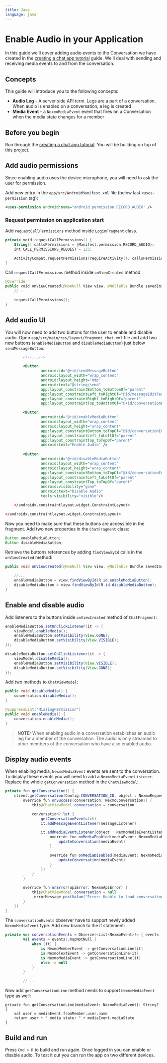 ```yaml
---
title: Java
language: java
---
```


# Enable Audio in your Application

In this guide we'll cover adding audio events to the Conversation we have created in the [creating a chat app tutorial](/client-sdk/tutorials/in-app-messaging/introduction/java) guide. We'll deal with sending and receiving media events to and from the conversation.

## Concepts

This guide will introduce you to the following concepts:

- **Audio Leg** - A server side API term. Legs are a part of a conversation. When audio is enabled on a conversation, a leg is created
- **Media Event** - a `NexmoMediaEvent` event that fires on a Conversation when the media state changes for a member

## Before you begin

Run through the [creating a chat app tutorial](/client-sdk/tutorials/in-app-messaging/introduction/java). You will be building on top of this project.

## Add audio permissions

Since enabling audio uses the device microphone, you will need to ask the user for permission. 

Add new entry in the `app/src/AndroidManifest.xml` file (below last `<uses-permission` tag):

```xml
<uses-permission android:name="android.permission.RECORD_AUDIO" />
```

### Request permission on application start

Add `requestCallPermissions` method inside `LoginFragment` class.

```kotlin
private void requestCallPermissions() {
    String[] callsPermissions = {Manifest.permission.RECORD_AUDIO};
    int CALL_PERMISSIONS_REQUEST = 123;

    ActivityCompat.requestPermissions(requireActivity(), callsPermissions, CALL_PERMISSIONS_REQUEST);
}
```

Call `requestCallPermissions` method inside `onViewCreated` method.

``` kotlin
@Override
public void onViewCreated(@NonNull View view, @Nullable Bundle savedInstanceState) {
    // ...

    requestCallPermissions();
}
```

## Add audio UI

You will now need to add two buttons for the user to enable and disable audio. Open `app/src/main/res/layout/fragment_chat.xml` file and add two new buttons (`enableMediaButton` and `disableMediaButton`) just below `sendMessageButton`. 

``` xml
        <!--...-->

        <Button
                android:id="@+id/sendMessageButton"
                android:layout_width="wrap_content"
                android:layout_height="0dp"
                android:text="@string/send"
                app:layout_constraintBottom_toBottomOf="parent"
                app:layout_constraintLeft_toRightOf="@id/messageEditText"
                app:layout_constraintRight_toRightOf="parent"
                app:layout_constraintTop_toBottomOf="@+id/conversationEventsScrollView" />

        <Button
                android:id="@+id/enableMediaButton"
                android:layout_width="wrap_content"
                android:layout_height="wrap_content"
                app:layout_constraintBottom_toTopOf="@id/conversationEventsScrollView"
                app:layout_constraintLeft_toLeftOf="parent"
                app:layout_constraintTop_toTopOf="parent"
                android:text="Enable Audio" />
        
        <Button
                android:id="@+id/disableMediaButton"
                android:layout_width="wrap_content"
                android:layout_height="wrap_content"
                app:layout_constraintBottom_toTopOf="@id/conversationEventsScrollView"
                app:layout_constraintLeft_toLeftOf="parent"
                app:layout_constraintTop_toTopOf="parent"
                android:visibility="gone"
                android:text="Disable Audio"
                tools:visibility="visible"/>

    </androidx.constraintlayout.widget.ConstraintLayout>

</androidx.constraintlayout.widget.ConstraintLayout>
```

Now you need to make sure that these buttons are accessible in the fragment. Add two new properties in the `ChatFragment` class:

```java
Button enableMediaButton;
Button disableMediaButton;
```

Retrieve the buttons references by adding `findViewById` calls in the `onViewCreated` method:

```java
public void onViewCreated(@NonNull View view, @Nullable Bundle savedInstanceState) {

    //...
    enableMediaButton = view.findViewById(R.id.enableMediaButton);
    disableMediaButton = view.findViewById(R.id.disableMediaButton);
}
```

## Enable and disable audio 

Add listeners to the buttons inside `onViewCreated` method of `ChatFragment`:

```java
enableMediaButton.setOnClickListener(it -> {
    viewModel.enableMedia();
    enableMediaButton.setVisibility(View.GONE);
    disableMediaButton.setVisibility(View.VISIBLE);
});

disableMediaButton.setOnClickListener(it -> {
    viewModel.disableMedia();
    enableMediaButton.setVisibility(View.VISIBLE);
    disableMediaButton.setVisibility(View.GONE);
});
```

Add two methods to `ChatViewModel`:

```java
public void disableMedia() {
    conversation.disableMedia();
}

@SuppressLint("MissingPermission")
public void enableMedia() {
    conversation.enableMedia();
}
```

> **NOTE:** When enabling audio in a conversation establishes an audio leg for a member of the conversation. The audio is only streamed to other members of the conversation who have also enabled audio.

## Display audio events

When enabling media, `NexmoMediaEvent` events are sent to the conversation. To display these events you will need to add a `NexmoMediaEventListener`. Replace the whole `getConversation` method in the `ChatViewModel`:

```java
private fun getConversation() {
    client.getConversation(Config.CONVERSATION_ID, object : NexmoRequestListener<NexmoConversation> {
        override fun onSuccess(conversation: NexmoConversation?) {
            this@ChatViewModel.conversation = conversation

            conversation?.let {
                getConversationEvents(it)
                it.addMessageEventListener(messageListener)

                it.addMediaEventListener(object : NexmoMediaEventListener {
                    override fun onMediaEnabled(mediaEvent: NexmoMediaEvent) {
                        updateConversation(mediaEvent)
                    }

                    override fun onMediaDisabled(mediaEvent: NexmoMediaEvent) {
                        updateConversation(mediaEvent)
                    }
                })
            }
        }

        override fun onError(apiError: NexmoApiError) {
            this@ChatViewModel.conversation = null
            _errorMessage.postValue("Error: Unable to load conversation ${apiError.message}")
        }
    })
}
```

The `conversationEvents` observer have to support newly added `NexmoMediaEvent` type. Add new branch to the if statement:

```kotlin
private var conversationEvents = Observer<List<NexmoEvent>?> { events ->
        val events = events?.mapNotNull {
            when (it) {
                is NexmoMemberEvent -> getConversationLine(it)
                is NexmoTextEvent -> getConversationLine(it)
                is NexmoMediaEvent -> getConversationLine(it)
                else -> null
            }
        }

        // ...
```

Now add `getConversationLine` method needs to support `NexmoMediaEvent` type as well:
```
private fun getConversationLine(mediaEvent: NexmoMediaEvent): String? {
    val user = mediaEvent.fromMember.user.name
    return user + " media state: " + mediaEvent.mediaState
}
```

## Build and run

Press `Cmd + R` to build and run again. Once logged in you can enable or disable audio. To test it out you can run the app on two different devices.
